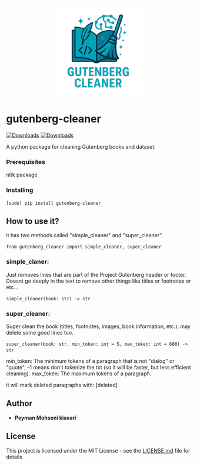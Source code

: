 <div align="center">
  <img src="/logo.png" alt="Hyperspherical Python Package" width="250"/>
</div>

# gutenberg-cleaner
[![Downloads](https://static.pepy.tech/badge/gutenberg-cleaner)](https://pepy.tech/project/gutenberg-cleaner)
[![Downloads](https://static.pepy.tech/badge/gutenberg-cleaner/month)](https://pepy.tech/project/gutenberg-cleaner)

A python package for cleaning Gutenberg books and dataset.

### Prerequisites
nltk package

### Installing
```
[sudo] pip install gutenberg-cleaner
```

## How to use it?

it has two methods called "simple_cleaner" and "super_cleaner".
```
from gutenberg_cleaner import simple_cleaner, super_cleaner
```
### simple_claner:
Just removes lines that are part of the Project Gutenberg header or footer.
Doesnt go deeply in the text to remove other things like titles or footnotes or etc...
```
simple_cleaner(book: str) -> str
```
### super_cleaner:
Super clean the book (titles, footnotes, images, book information, etc.). may delete some good lines too.
```
super_cleaner(book: str, min_token: int = 5, max_token: int = 600) -> str
```
min_token: The minimum tokens of a paragraph that is not "dialog" or "quote", -1 means don't tokenize the txt (so it will be faster, but less efficient cleaning).
max_token: The maximum tokens of a paragraph.

it will mark deleted paragraphs with: [deleted]


## Author

* **Peyman Mohseni kiasari**

## License

This project is licensed under the MIT License - see the [LICENSE.md](LICENSE.md) file for details
